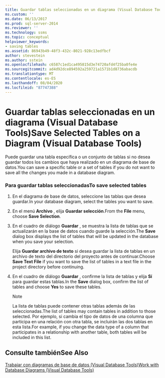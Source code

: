 ```yaml
---
title: Guardar tablas seleccionadas en un diagrama (Visual Database Tools) | Microsoft Docs
ms.custom: ''
ms.date: 06/13/2017
ms.prod: sql-server-2014
ms.reviewer: ''
ms.technology: ssms
ms.topic: conceptual
helpviewer_keywords:
- saving tables
ms.assetid: 86943b49-48f3-432c-8021-928c13edfbcf
author: stevestein
ms.author: sstein
ms.openlocfilehash: c6587c1ed1ca495815d3e74720afd4f25ba0fe4e
ms.sourcegitcommit: ad4d92dce894592a259721a1571b1d8736abacdb
ms.translationtype: MT
ms.contentlocale: es-ES
ms.lasthandoff: 08/04/2020
ms.locfileid: "87747388"
---
```

# <a name="save-selected-tables-on-a-diagram-visual-database-tools"></a><span data-ttu-id="37e80-102">Guardar tablas seleccionadas en un diagrama (Visual Database Tools)</span><span class="sxs-lookup"><span data-stu-id="37e80-102">Save Selected Tables on a Diagram (Visual Database Tools)</span></span>
  <span data-ttu-id="37e80-103">Puede guardar una tabla específica o un conjunto de tablas si no desea guardar todos los cambios que haya realizado en un diagrama de base de datos.</span><span class="sxs-lookup"><span data-stu-id="37e80-103">You can save a specific table or a set of tables if you do not want to save all the changes you made in a database diagram.</span></span>  
  
### <a name="to-save-selected-tables"></a><span data-ttu-id="37e80-104">Para guardar tablas seleccionadas</span><span class="sxs-lookup"><span data-stu-id="37e80-104">To save selected tables</span></span>  
  
1.  <span data-ttu-id="37e80-105">En el diagrama de base de datos, seleccione las tablas que desea guardar.</span><span class="sxs-lookup"><span data-stu-id="37e80-105">In your database diagram, select the tables you want to save.</span></span>  
  
2.  <span data-ttu-id="37e80-106">En el menú **Archivo** , elija **Guardar selección**.</span><span class="sxs-lookup"><span data-stu-id="37e80-106">From the **File** menu, choose **Save Selection**.</span></span>  
  
3.  <span data-ttu-id="37e80-107">En el cuadro de diálogo **Guardar** , se muestra la lista de tablas que se actualizarán en la base de datos cuando guarde la selección.</span><span class="sxs-lookup"><span data-stu-id="37e80-107">The **Save** dialog box displays the list of tables that will be updated in the database when you save your selection.</span></span>  
  
     <span data-ttu-id="37e80-108">Elija **Guardar archivo de texto** si desea guardar la lista de tablas en un archivo de texto del directorio del proyecto antes de continuar.</span><span class="sxs-lookup"><span data-stu-id="37e80-108">Choose **Save Text File** if you want to save the list of tables in a text file in the project directory before continuing.</span></span>  
  
4.  <span data-ttu-id="37e80-109">En el cuadro de diálogo **Guardar** , confirme la lista de tablas y elija **Sí** para guardar estas tablas.</span><span class="sxs-lookup"><span data-stu-id="37e80-109">In the **Save** dialog box, confirm the list of tables and choose **Yes** to save these tables.</span></span>  
  
    > [!NOTE]  
    >  <span data-ttu-id="37e80-110">La lista de tablas puede contener otras tablas además de las seleccionadas.</span><span class="sxs-lookup"><span data-stu-id="37e80-110">The list of tables may contain tables in addition to those selected.</span></span> <span data-ttu-id="37e80-111">Por ejemplo, si cambia el tipo de datos de una columna que participa en una relación con otra tabla, se incluirán las dos tablas en esta lista.</span><span class="sxs-lookup"><span data-stu-id="37e80-111">For example, if you change the data type of a column that participates in a relationship with another table, both tables will be included in this list.</span></span>  
  
## <a name="see-also"></a><span data-ttu-id="37e80-112">Consulte también</span><span class="sxs-lookup"><span data-stu-id="37e80-112">See Also</span></span>  
 [<span data-ttu-id="37e80-113">Trabajar con diagramas de base de datos &#40;Visual Database Tools&#41;</span><span class="sxs-lookup"><span data-stu-id="37e80-113">Work with Database Diagrams &#40;Visual Database Tools&#41;</span></span>](visual-database-tools.md)  
  
  
